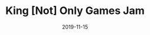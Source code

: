 ---
layout: inner
date: 2019-11-15
type: gamejam
position: left

title: 'King [Not] Only Games Jam'
year: '2019'
description: 'This game was made in 28h in a team of 4 people. Think of this like some kind of guitar hero. The player controls the arrows on the bottom and has to put them in the direction of the arrows in the circles before they get to the bottom.'
features: ''
individual_contribution: 
    - Create and implement the color calibration tool
    - Implement the core mechanic
    - Gamepad mapping
    - Implement different feedback systems. (Vibration, particles, sound effects)
disclaimer: ''

tags: C#, Unity
featured_image: '/img/posts/tecnodance.gif'

website_url: 'https://daniriwez.itch.io/tecnodance'
github_url: ''
features_url: ''
individual_contribution_url: ''
---